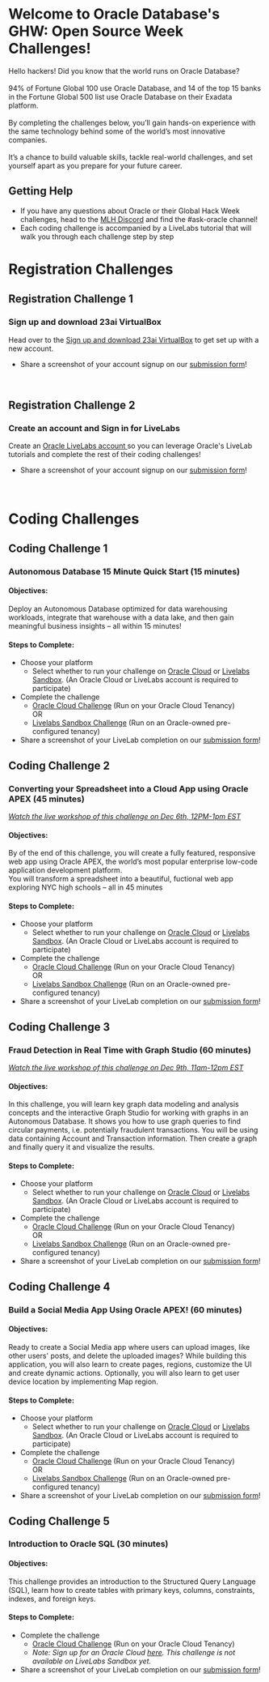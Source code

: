 # Welcome to Oracle Database's GHW: Open Source Week Challenges!

Hello hackers! Did you know that the world runs on Oracle Database? <br><br>
94% of Fortune Global 100 use Oracle Database, and 14 of the top 15 banks in the Fortune Global 500
list use Oracle Database on their Exadata platform. <br><br>
By completing the challenges below, you’ll gain hands-on experience with the same technology behind some of the
world’s most innovative companies. <br><br>
It’s a chance to build valuable skills, tackle real-world challenges, and set yourself apart as you prepare for your future career.

## Getting Help 

* If you have any questions about Oracle or their Global Hack Week challenges, head to the [MLH Discord](https://discord.mlh.io/) and find the #ask-oracle channel!
* Each coding challenge is accompanied by a LiveLabs tutorial that will walk you through each challenge step by step

# Registration Challenges

## Registration Challenge 1 
### Sign up and download 23ai VirtualBox

Head over to the [Sign up and download 23ai VirtualBox](https://mlh.link/ghwdata1224-oracle-23aiVB) to get set up with a new account. 
* Share a screenshot of your account signup on our [submission form](https://mlh.link/ghwform)!
<br>

## Registration Challenge 2
### Create an account and Sign in for LiveLabs

Create an [Oracle LiveLabs account ](https://mlh.link/ghwdata1224-oracle-livelabs) so you can leverage Oracle's LiveLab tutorials and complete the rest of their coding challenges!
* Share a screenshot of your account signup on our [submission form](https://mlh.link/ghwform)!
<br>

# Coding Challenges

## Coding Challenge 1 
### Autonomous Database 15 Minute Quick Start (15 minutes)
#### Objectives: 
Deploy an Autonomous Database optimized for data warehousing workloads, integrate
that warehouse with a data lake, and then gain meaningful business insights – all within
15 minutes!
#### Steps to Complete:
* Choose your platform
  * Select whether to run your challenge on [Oracle Cloud](https://mlh.link/ghwdata1224-oracle-OCFT) or [Livelabs
Sandbox](https://mlh.link/ghwdata1224-oracle-livelabs). (An Oracle Cloud or LiveLabs account is required to participate)
* Complete the challenge
  * [Oracle Cloud Challenge](https://mlh.link/ghwdata1224-oracle-OCchallenge1) (Run on your Oracle Cloud Tenancy) 
<br> OR <br>
  * [Livelabs Sandbox Challenge](https://mlh.link/ghwdata1224-oracle-LLchallenge1) (Run on an Oracle-owned pre-configured
tenancy)
* Share a screenshot of your LiveLab completion on our [submission form](https://mlh.link/ghwform)!

## Coding Challenge 2 
### Converting your Spreadsheet into a Cloud App using Oracle APEX (45 minutes)
[_Watch the live workshop of this challenge on Dec 6th, 12PM-1pm EST_](https://events.mlh.io/events/12036?_gl=1*wfg4cu*_ga*OTkxNTkyMDA0LjE2NTM0MDM3Mzg.*_ga_E5KT6TC4TK*MTczMzQ0NjIzNi43NDYuMS4xNzMzNDQ2MzQ1LjAuMC4w)
#### Objectives: 
By of the end of this challenge, you will create a fully featured, responsive web app using Oracle APEX, the world’s most popular enterprise low-code application development platform. <br>
You will transform a spreadsheet into a beautiful, fuctional web app exploring NYC high schools – all in 45 minutes
#### Steps to Complete:
* Choose your platform
  * Select whether to run your challenge on [Oracle Cloud](https://mlh.link/ghwdata1224-oracle-OCFT) or [Livelabs
Sandbox](https://mlh.link/ghwdata1224-oracle-livelabs). (An Oracle Cloud or LiveLabs account is required to participate)
* Complete the challenge
  * [Oracle Cloud Challenge](https://mlh.link/ghwdata1224-oracle-OCchallenge2) (Run on your Oracle Cloud Tenancy)
  <br> OR <br>
  * [Livelabs Sandbox Challenge](https://mlh.link/ghwdata1224-oracle-LLchallenge2) (Run on an Oracle-owned pre-configured
tenancy)
* Share a screenshot of your LiveLab completion on our [submission form](https://mlh.link/ghwform)!

## Coding Challenge 3 
### Fraud Detection in Real Time with Graph Studio (60 minutes) 
[_Watch the live workshop of this challenge on Dec 9th, 11am-12pm EST_](https://events.mlh.io/events/12065?_gl=1*kjj97*_ga*OTkxNTkyMDA0LjE2NTM0MDM3Mzg.*_ga_E5KT6TC4TK*MTczMzQ0NjIzNi43NDYuMS4xNzMzNDQ2NzQyLjAuMC4w)
#### Objectives: 
In this challenge, you will learn key graph data modeling and analysis concepts and the interactive Graph Studio for working with graphs in an Autonomous Database. It shows you how to use graph queries to find circular payments, i.e. potentially fraudulent transactions. You will be using data containing Account and Transaction information. Then create a graph and finally query it and visualize the results.
#### Steps to Complete:
* Choose your platform
  * Select whether to run your challenge on [Oracle Cloud](https://mlh.link/ghwdata1224-oracle-OCFT) or [Livelabs
Sandbox](https://mlh.link/ghwdata1224-oracle-livelabs). (An Oracle Cloud or LiveLabs account is required to participate)
* Complete the challenge
  * [Oracle Cloud Challenge](https://mlh.link/ghwdata1224-oracle-OCchallenge3) (Run on your Oracle Cloud Tenancy) 
  <br> OR <br>
  * [Livelabs Sandbox Challenge](https://mlh.link/ghwdata1224-oracle-LLchallenge3) (Run on an Oracle-owned pre-configured
tenancy)
* Share a screenshot of your LiveLab completion on our [submission form](https://mlh.link/ghwform)!
  
## Coding Challenge 4 
### Build a Social Media App Using Oracle APEX! (60 minutes)
#### Objectives: 
Ready to create a Social Media app where users can upload images, like other users' posts, and delete the uploaded images? While building this application, you will also learn to create pages, regions, customize the UI and create dynamic actions. Optionally, you will also learn to get user device location by implementing Map region.
#### Steps to Complete:
* Choose your platform
  * Select whether to run your challenge on [Oracle Cloud](https://mlh.link/ghwdata1224-oracle-OCFT) or [Livelabs
Sandbox](https://mlh.link/ghwdata1224-oracle-livelabs). (An Oracle Cloud or LiveLabs account is required to participate)
* Complete the challenge
  * [Oracle Cloud Challenge](https://mlh.link/ghwdata1224-oracle-OCchallenge4) (Run on your Oracle Cloud Tenancy)
  <br> OR <br>
  * [Livelabs Sandbox Challenge](https://mlh.link/ghwdata1224-oracle-LLchallenge4) (Run on an Oracle-owned pre-configured
tenancy)
* Share a screenshot of your LiveLab completion on our [submission form](https://mlh.link/ghwform)!

## Coding Challenge 5 
### Introduction to Oracle SQL (30 minutes)
#### Objectives: 
This challenge provides an introduction to the Structured Query Language (SQL), learn how to create tables with primary keys, columns, constraints, indexes, and foreign keys.
#### Steps to Complete:
* Complete the challenge
  * [Oracle Cloud Challenge](https://mlh.link/ghwdata1224-oracle-OCchallenge5) (Run on your Oracle Cloud Tenancy)
  * _Note: Sign up for an Oracle Cloud [here](https://mlh.link/ghwdata1224-oracle-OCFT). This challenge is not available on LiveLabs Sandbox yet._
* Share a screenshot of your LiveLab completion on our [submission form](https://mlh.link/ghwform)!
